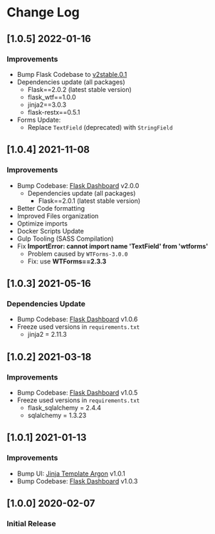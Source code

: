 # Change Log

## [1.0.5] 2022-01-16
### Improvements

- Bump Flask Codebase to [v2stable.0.1](https://github.com/app-generator/boilerplate-code-flask-dashboard/releases)
- Dependencies update (all packages) 
  - Flask==2.0.2 (latest stable version)
  - flask_wtf==1.0.0
  - jinja2==3.0.3
  - flask-restx==0.5.1
- Forms Update:
  - Replace `TextField` (deprecated) with `StringField`

## [1.0.4] 2021-11-08
### Improvements

- Bump Codebase: [Flask Dashboard](https://github.com/app-generator/boilerplate-code-flask-dashboard) v2.0.0
  - Dependencies update (all packages) 
    - Flask==2.0.1 (latest stable version)
- Better Code formatting
- Improved Files organization
- Optimize imports
- Docker Scripts Update
- Gulp Tooling  (SASS Compilation)
- Fix **ImportError: cannot import name 'TextField' from 'wtforms'**
  - Problem caused by `WTForms-3.0.0`
  - Fix: use **WTForms==2.3.3**
  
## [1.0.3] 2021-05-16
### Dependencies Update

- Bump Codebase: [Flask Dashboard](https://github.com/app-generator/boilerplate-code-flask-dashboard) v1.0.6
- Freeze used versions in `requirements.txt`
    - jinja2 = 2.11.3

## [1.0.2] 2021-03-18
### Improvements

- Bump Codebase: [Flask Dashboard](https://github.com/app-generator/boilerplate-code-flask-dashboard) v1.0.5
- Freeze used versions in `requirements.txt`
    - flask_sqlalchemy = 2.4.4
    - sqlalchemy = 1.3.23

## [1.0.1] 2021-01-13
### Improvements 

- Bump UI: [Jinja Template Argon](https://github.com/app-generator/jinja-argon-dashboard) v1.0.1
- Bump Codebase: [Flask Dashboard](https://github.com/app-generator/boilerplate-code-flask-dashboard) v1.0.3

## [1.0.0] 2020-02-07
### Initial Release

